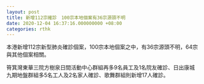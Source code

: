 ```yaml
---
layout: post
title: 新增112宗確診　100宗本地個案有36宗源頭不明
date: 2020-12-04 16:37:16.000000000 +08:00
categories: rthk
---
```


本港新增112宗新型肺炎確診個案，100宗本地個案之中，有36宗源頭不明，64宗與其他個案相關。

筲箕灣東華三院方樹泉日間活動中心群組再多9名員工及1名院友確診、日出康城九期地盤群組多5名工人及2名家人確診、歌舞群組則新增17人確診。
